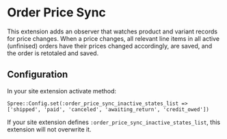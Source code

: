 Order Price Sync
================

This extension adds an observer that watches product and variant records for price changes. 
When a price changes, all relevant line items in all active (unfinised) orders have their 
prices changed accordingly, are saved, and the order is retotaled and saved.

Configuration
-------------

In your site extension activate method:

    Spree::Config.set(:order_price_sync_inactive_states_list => ['shipped', 'paid', 'canceled', 'awaiting_return', 'credit_owed'])

If your site extension defines `:order_price_sync_inactive_states_list`, this extension will not overwrite it.

